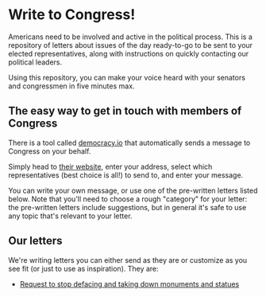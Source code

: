 # Write to Congress!

Americans need to be involved and active in the political process. This is a repository of letters about issues of the day ready-to-go to be sent to your elected representatives, along with instructions on quickly contacting our political leaders.

Using this repository, you can make your voice heard with your senators and congressmen in five minutes max.

## The easy way to get in touch with members of Congress

There is a tool called [democracy.io](https://democracy.io) that automatically sends a message to Congress on your behalf.

Simply head to [their website](https://democracy.io), enter your address, select which representatives (best choice is all!) to send to, and enter your message.

You can write your own message, or use one of the pre-written letters listed below. Note that you'll need to choose a rough "category" for your letter: the pre-written letters include suggestions, but in general it's safe to use any topic that's relevant to your letter.

## Our letters

We're writing letters you can either send as they are or customize as you see fit (or just to use as inspiration). They are:

- [Request to stop defacing and taking down monuments and statues](https://github.com/timbodini/write-to-congress/blob/master/letters/01_taking-down-monuments.md)
